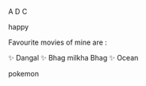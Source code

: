 A
D
C


happy

Favourite movies of mine are :

:sparkles: Dangal
:sparkles: Bhag milkha Bhag
:sparkles: Ocean



pokemon
